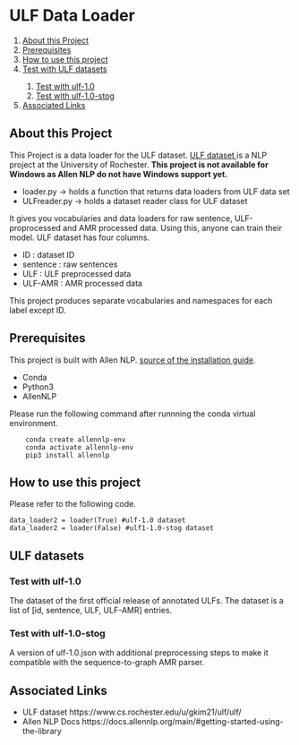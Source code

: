 <h1>ULF Data Loader</h1>

<nav>
    <ol>
       <li><a href="#1">About this Project</a></li> 
       <li><a href="#2">Prerequisites</a></li>
       <li><a href="#3">How to use this project</a></li>
       <li><a href="#5">Test with ULF datasets</a></li>
        <ol>
            <li><a href="#5-1">Test with ulf-1.0</a></li>
            <li><a href="#5-2">Test with ulf-1.0-stog</a></li>
        </ol>
        <li><a href="#6">Associated Links</a></li>
    </ol>
</nav>

<div id="1">
    <h2>About this Project</h2>
    <p>
        This Project is a data loader for the ULF dataset.
        <a href="https://www.cs.rochester.edu/u/gkim21/ulf/ulf/">
            ULF dataset
        </a> is a NLP project at the University of Rochester.
        <b>This project is not available for Windows as Allen NLP do not have Windows support yet.</b>
    </p>
    <ul>
        <li>loader.py -> holds a function that returns data loaders from ULF data set</li>
        <li>ULFreader.py -> holds a dataset reader class for ULF dataset</li>
    </ul>
    <p>
    It gives you vocabularies and data loaders for raw sentence, ULF-proprocessed and AMR processed data.
    Using this, anyone can train their model.
    ULF dataset has four columns.
    <ul>
        <li>ID : dataset ID</li>
        <li>sentence : raw sentences</li>
        <li>ULF : ULF preprocessed data</li>
        <li>ULF-AMR : AMR processed data</li>
    </ul>
    This project produces separate vocabularies and namespaces for each label except ID.
    </p>
</div>
</div>

<div id="2">
    <h2>Prerequisites</h2>
    <p>
        This project is built with Allen NLP.
        <a href="https://docs.allennlp.org/main/#getting-started-using-the-library">source of the installation guide</a>.
        <ul>
            <li>Conda</li>
            <li>Python3</li>
            <li>AllenNLP</li>
        </ul>
        Please run the following command after runnning the conda virtual environment.
    </p>
        
        conda create allennlp-env
        conda activate allennlp-env
        pip3 install allennlp
</div>

<div id="3">
    <h2>How to use this project</h2>
    Please refer to the following code.

    data_loader2 = loader(True) #ulf-1.0 dataset
    data_loader2 = loader(False) #ulf1-1.0-stog dataset
</dvi>

<div id="5">
    <h2>ULF datasets</h2>
</div>

<div id="5-1">
    <h3>Test with ulf-1.0</h3>
    The dataset of the first official release of annotated ULFs.
    The dataset is a list of [id, sentence, ULF, ULF-AMR] entries.
</div>

<div id="5-2">
    <h3>Test with ulf-1.0-stog</h3>
    A version of ulf-1.0.json with additional preprocessing steps to
    make it compatible with the sequence-to-graph AMR parser.
</div>

<div id="6">
    <h2>Associated Links</h2>
    <ul>
        <li>ULF dataset https://www.cs.rochester.edu/u/gkim21/ulf/ulf/</li>
        <li>Allen NLP Docs https://docs.allennlp.org/main/#getting-started-using-the-library</li>
    </ul>
</div>


